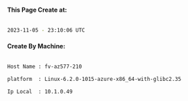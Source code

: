 
   
#### This Page Create at:

```bash

2023-11-05 - 23:10:06 UTC

```

#### Create By Machine:

```bash

Host Name : fv-az577-210

platform  : Linux-6.2.0-1015-azure-x86_64-with-glibc2.35

Ip Local  : 10.1.0.49

```

